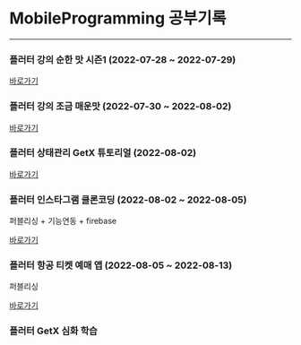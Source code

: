 # MobileProgramming 공부기록

---

### 플러터 강의 순한 맛 시즌1 (2022-07-28 ~ 2022-07-29)

[바로가기](https://github.com/ChanhyukPark-Tech/MobileProgramming/tree/main/flutter_initial_app)

### 플러터 강의 조금 매운맛 (2022-07-30 ~ 2022-08-02)

[바로가기](https://github.com/ChanhyukPark-Tech/MobileProgramming/tree/main/flutter_semi_spicy_tutorial)

### 플러터 상태관리 GetX 튜토리얼 (2022-08-02)

[바로가기](https://github.com/ChanhyukPark-Tech/MobileProgramming/tree/main/flutter_getx_tutorial)

### 플러터 인스타그램 클론코딩 (2022-08-02 ~ 2022-08-05)
퍼블리싱 + 기능연동 + firebase

[바로가기](https://github.com/ChanhyukPark-Tech/MobileProgramming/tree/main/flutter_instagram_clone)

### 플러터 항공 티켓 예매 앱 (2022-08-05 ~ 2022-08-13)
퍼블리싱 

[바로가기](https://github.com/ChanhyukPark-Tech/MobileProgramming/tree/main/flutter_ticket_book_app)

### 플러터 GetX 심화 학습
